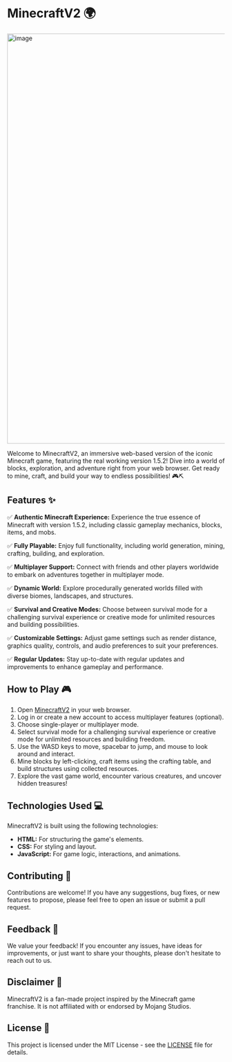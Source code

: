 # MinecraftV2 🌍

<img width="1918" height="947" alt="image" src="https://github.com/user-attachments/assets/c7e7b897-dc87-411e-b721-9ac8324d69cf" />

Welcome to MinecraftV2, an immersive web-based version of the iconic Minecraft game, featuring the real working version 1.5.2! Dive into a world of blocks, exploration, and adventure right from your web browser. Get ready to mine, craft, and build your way to endless possibilities! 🎮⛏️

## Features ✨

✅ **Authentic Minecraft Experience:** Experience the true essence of Minecraft with version 1.5.2, including classic gameplay mechanics, blocks, items, and mobs.

✅ **Fully Playable:** Enjoy full functionality, including world generation, mining, crafting, building, and exploration.

✅ **Multiplayer Support:** Connect with friends and other players worldwide to embark on adventures together in multiplayer mode.

✅ **Dynamic World:** Explore procedurally generated worlds filled with diverse biomes, landscapes, and structures.

✅ **Survival and Creative Modes:** Choose between survival mode for a challenging survival experience or creative mode for unlimited resources and building possibilities.

✅ **Customizable Settings:** Adjust game settings such as render distance, graphics quality, controls, and audio preferences to suit your preferences.

✅ **Regular Updates:** Stay up-to-date with regular updates and improvements to enhance gameplay and performance.

## How to Play 🎮

1. Open [MinecraftV2](https://rishabnotfound.github.io/minecraftV2) in your web browser.
2. Log in or create a new account to access multiplayer features (optional).
3. Choose single-player or multiplayer mode.
4. Select survival mode for a challenging survival experience or creative mode for unlimited resources and building freedom.
5. Use the WASD keys to move, spacebar to jump, and mouse to look around and interact.
6. Mine blocks by left-clicking, craft items using the crafting table, and build structures using collected resources.
7. Explore the vast game world, encounter various creatures, and uncover hidden treasures!

## Technologies Used 💻

MinecraftV2 is built using the following technologies:

- **HTML:** For structuring the game's elements.
- **CSS:** For styling and layout.
- **JavaScript:** For game logic, interactions, and animations.

## Contributing 🤝

Contributions are welcome! If you have any suggestions, bug fixes, or new features to propose, please feel free to open an issue or submit a pull request.

## Feedback 📝

We value your feedback! If you encounter any issues, have ideas for improvements, or just want to share your thoughts, please don't hesitate to reach out to us.

## Disclaimer 📣

MinecraftV2 is a fan-made project inspired by the Minecraft game franchise. It is not affiliated with or endorsed by Mojang Studios.

## License 📄

This project is licensed under the MIT License - see the [LICENSE](LICENSE) file for details.
